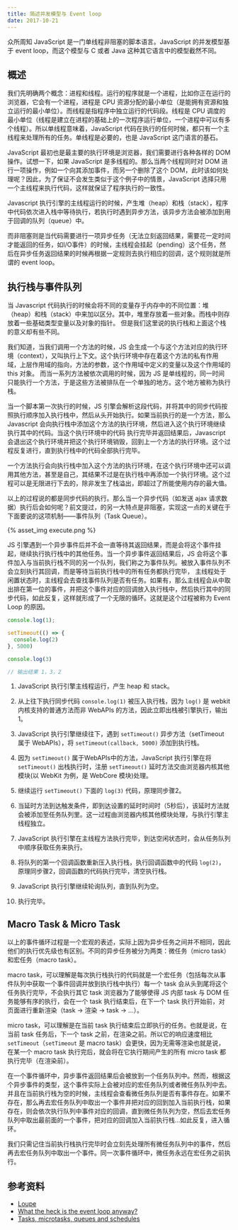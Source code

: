 ```yaml
---
title: 简述并发模型与 Event loop
date: 2017-10-21
---
```


众所周知 JavaScript 是一门单线程非阻塞的脚本语言。JavaScript 的并发模型基于 event loop，而这个模型与 C 或者 Java 这种其它语言中的模型截然不同。

## 概述

我们先明确两个概念：进程和线程。运行的程序就是一个进程，比如你正在运行的浏览器，它会有一个进程，进程是 CPU 资源分配的最小单位（是能拥有资源和独立运行的最小单位）。而线程是指程序中独立运行的代码段。线程是 CPU 调度的最小单位（线程是建立在进程的基础上的一次程序运行单位，一个进程中可以有多个线程）。所以单线程意味着，JavaScript 代码在执行的任何时候，都只有一个主线程来处理所有的任务。单线程是必要的，也是 JavaScript 这门语言的基石。

JavaScript 最初也是最主要的执行环境是浏览器，我们需要进行各种各样的 DOM 操作。试想一下，如果 JavaScript 是多线程的。那么当两个线程同时对 DOM 进行一项操作，例如一个向其添加事件，而另一个删除了这个 DOM，此时该如何处理呢？因此，为了保证不会发生类似于这个例子中的情景，JavaScript 选择只用一个主线程来执行代码，这样就保证了程序执行的一致性。

Javascript 执行引擎的主线程运行的时候，产生堆（heap）和栈（stack），程序中代码依次进入栈中等待执行，若执行时遇到异步方法，该异步方法会被添加到用于回调的队列（queue）中。

而非阻塞则是当代码需要进行一项异步任务（无法立刻返回结果，需要花一定时间才能返回的任务，如I/O事件）的时候，主线程会挂起（pending）这个任务，然后在异步任务返回结果的时候再根据一定规则去执行相应的回调，这个规则就是所谓的 event loop。

## 执行栈与事件队列

当 Javascript 代码执行的时候会将不同的变量存于内存中的不同位置：堆（heap）和栈（stack）中来加以区分。其中，堆里存放着一些对象。而栈中则存放着一些基础类型变量以及对象的指针。 但是我们这里说的执行栈和上面这个栈的意义却有些不同。

我们知道，当我们调用一个方法的时候，JS 会生成一个与这个方法对应的执行环境（context），又叫执行上下文。这个执行环境中存在着这个方法的私有作用域，上层作用域的指向，方法的参数，这个作用域中定义的变量以及这个作用域的 this 对象。 而当一系列方法被依次调用的时候，因为 JS 是单线程的，同一时间只能执行一个方法，于是这些方法被排队在一个单独的地方。这个地方被称为执行栈。

当一个脚本第一次执行的时候，JS 引擎会解析这段代码，并将其中的同步代码按照执行顺序加入执行栈中，然后从头开始执行。如果当前执行的是一个方法，那么 Javascript 会向执行栈中添加这个方法的执行环境，然后进入这个执行环境继续执行其中的代码。当这个执行环境中的代码 执行完毕并返回结果后，Javascript 会退出这个执行环境并把这个执行环境销毁，回到上一个方法的执行环境。这个过程反复进行，直到执行栈中的代码全部执行完毕。

一个方法执行会向执行栈中加入这个方法的执行环境，在这个执行环境中还可以调用其他方法，甚至是自己，其结果不过是在执行栈中再添加一个执行环境。这个过程可以是无限进行下去的，除非发生了栈溢出，即超过了所能使用内存的最大值。

以上的过程说的都是同步代码的执行。那么当一个异步代码（如发送 ajax 请求数据）执行后会如何呢？前文提过，的另一大特点是非阻塞，实现这一点的关键在于下面要说的这项机制——事件队列（Task Queue）。

{% asset_img execute.png %}

JS 引擎遇到一个异步事件后并不会一直等待其返回结果，而是会将这个事件挂起，继续执行执行栈中的其他任务。当一个异步事件返回结果后，JS 会将这个事件加入与当前执行栈不同的另一个队列，我们称之为事件队列。被放入事件队列不会立刻执行其回调，而是等待当前执行栈中的所有任务都执行完毕， 主线程处于闲置状态时，主线程会去查找事件队列是否有任务。如果有，那么主线程会从中取出排在第一位的事件，并把这个事件对应的回调放入执行栈中，然后执行其中的同步代码，如此反复，这样就形成了一个无限的循环。这就是这个过程被称为 Event Loop 的原因。

```js
console.log(1);

setTimeout(() => {
  console.log(2)
}, 5000)

console.log(3)

// 输出结果 1，3，2
```

1. JavaScript 执行引擎主线程运行，产生 heap 和 stack。

2. 从上往下执行同步代码 `console.log(1)` 被压入执行栈，因为 `log()` 是 webkit 内核支持的普通方法而非 WebAPIs 的方法，因此立即出栈被引擎执行，输出1。

3. JavaScript 执行引擎继续往下，遇到 `setTimeout()` 异步方法（setTimeout 属于 WebAPIs），将 `setTimeout(callback, 5000)` 添加到执行栈。

4. 因为 `setTimeout()` 属于WebAPIs中的方法，JavaScript 执行引擎在将 `setTimeout()` 出栈执行时，注册 `setTimeout()` 延时方法交由浏览器内核其他模块(以 WebKit 为例，是 WebCore 模块)处理。

5. 继续运行 `setTimeout()` 下面的 `log(3)` 代码，原理同步骤2。

6. 当延时方法到达触发条件，即到达设置的延时时间时（5秒后），该延时方法就会被添加至任务队列里。这一过程由浏览器内核其他模块处理，与执行引擎主线程独立。

7. JavaScript 执行引擎在主线程方法执行完毕，到达空闲状态时，会从任务队列中顺序获取任务来执行。

8. 将队列的第一个回调函数重新压入执行栈，执行回调函数中的代码 `log(2)`，原理同步骤2，回调函数的代码执行完毕，清空执行栈。

9. JavaScript 执行引擎继续轮询队列，直到队列为空。

10. 执行完毕。

## Macro Task & Micro Task

以上的事件循环过程是一个宏观的表述，实际上因为异步任务之间并不相同，因此他们的执行优先级也有区别。不同的异步任务被分为两类：微任务（micro task）和宏任务（macro task）。

macro task，可以理解是每次执行栈执行的代码就是一个宏任务（包括每次从事件队列中获取一个事件回调并放到执行栈中执行）每一个 task 会从头到尾将这个任务执行完毕，不会执行其它 task 浏览器为了能够使得 JS 内部 task 与 DOM 任务能够有序的执行，会在一个 task 执行结束后，在下一个 task 执行开始前，对页面进行重新渲染（task -> 渲染 -> task -> ...）。

micro task，可以理解是在当前 task 执行结束后立即执行的任务。也就是说，在当前 task 任务后，下一个 task 之前，在渲染之前。所以它的响应速度相比 `setTimeout`（`setTimeout` 是 macro task）会更快，因为无需等渲染也就是说，在某一个 macro task 执行完后，就会将在它执行期间产生的所有 micro task 都执行完毕（在渲染前）。

在一个事件循环中，异步事件返回结果后会被放到一个任务队列中。然而，根据这个异步事件的类型，这个事件实际上会被对应的宏任务队列或者微任务队列中去。并且在当前执行栈为空的时候，主线程会查看微任务队列是否有事件存在。如果不存在，那么再去宏任务队列中取出一个事件并把对应的回到加入当前执行栈，如果存在，则会依次执行队列中事件对应的回调，直到微任务队列为空，然后去宏任务队列中取出最前面的一个事件，把对应的回调加入当前执行栈...如此反复，进入循环。

我们只需记住当前执行栈执行完毕时会立刻先处理所有微任务队列中的事件，然后再去宏任务队列中取出一个事件。同一次事件循环中，微任务永远在宏任务之前执行。

## 参考资料

- [Loupe](http://latentflip.com/loupe/)
- [What the heck is the event loop anyway?](https://www.youtube.com/watch?v=8aGhZQkoFbQ)
- [Tasks, microtasks, queues and schedules](https://jakearchibald.com/2015/tasks-microtasks-queues-and-schedules)

